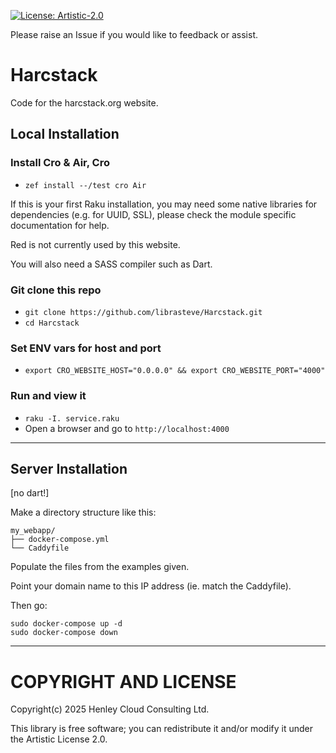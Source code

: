 [![License: Artistic-2.0](https://img.shields.io/badge/License-Artistic%202.0-0298c3.svg)](https://opensource.org/licenses/Artistic-2.0)

Please raise an Issue if you would like to feedback or assist.

# Harcstack

Code for the harcstack.org website.

## Local Installation

### Install Cro & Air, Cro
- `zef install --/test cro Air`

If this is your first Raku installation, you may need some native libraries for dependencies (e.g. for UUID, SSL), please check the module specific documentation for help.

Red is not currently used by this website.

You will also need a SASS compiler such as Dart.

### Git clone this repo
- `git clone https://github.com/librasteve/Harcstack.git`
- `cd Harcstack`

### Set ENV vars for host and port
- `export CRO_WEBSITE_HOST="0.0.0.0" && export CRO_WEBSITE_PORT="4000"`

### Run and view it
- `raku -I. service.raku`
- Open a browser and go to `http://localhost:4000`

---

## Server Installation

[no dart!]

Make a directory structure like this:

```
my_webapp/
├── docker-compose.yml
└── Caddyfile
```

Populate the files from the examples given.

Point your domain name to this IP address (ie. match the Caddyfile).

Then go:

```
sudo docker-compose up -d
sudo docker-compose down
```

---

# COPYRIGHT AND LICENSE

Copyright(c) 2025 Henley Cloud Consulting Ltd.

This library is free software; you can redistribute it and/or modify it under the Artistic License 2.0.
